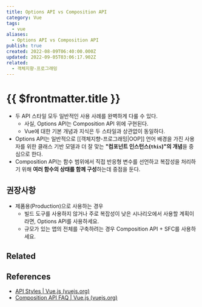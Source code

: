 ```yaml
---
title: Options API vs Composition API
category: Vue
tags:
  - vue
aliases:
  - Options API vs Composition API
publish: true
created: 2022-08-09T06:40:00.000Z
updated: 2022-09-05T03:06:17.902Z
related:
  - 객체지향-프로그래밍
---
```


# {{ $frontmatter.title }}

- 두 API 스타일 모두 일반적인 사용 사례를 완벽하게 다룰 수 있다.
  - 사실, Options API는 Composition API 위에 구현된다.
  - Vue에 대한 기본 개념과 지식은 두 스타일과 상관없이 동일하다.
- Options API는 일반적으로 [[객체지향-프로그래밍|OOP]] 언어 배경을 가진 사용자를 위한 클래스 기반 모델과 더 잘 맞는 **"컴포넌트 인스턴스(`this`)"의 개념**을 중심으로 한다.
- Composition API는 함수 범위에서 직접 반응형 변수를 선언하고 복잡성을 처리하기 위해 **여러 함수의 상태를 함께 구성**하는데 중점을 둔다.

## 권장사항

- 제품용(Production)으로 사용하는 경우
  - 빌드 도구를 사용하지 않거나 주로 복잡성이 낮은 시나리오에서 사용할 계획이라면, Options API를 사용하세요.
  - 규모가 있는 앱의 전체를 구축하려는 경우 Composition API + SFC를 사용하세요.

## Related

## References

- [API Styles | Vue.js (vuejs.org)](https://vuejs.org/guide/introduction.html#api-styles)
- [Composition API FAQ | Vue.js (vuejs.org)](https://vuejs.org/guide/extras/composition-api-faq.html#composition-api-faq)

